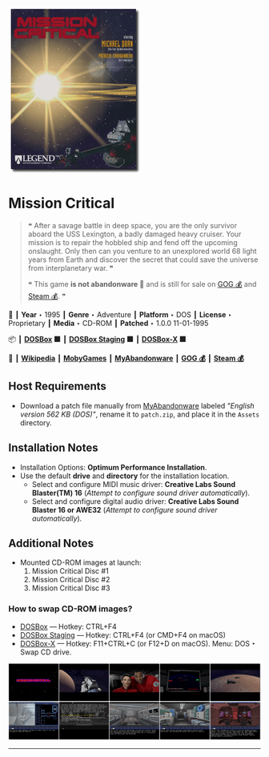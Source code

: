 ![](Thumbnail.png "application-thumbnail")

# Mission Critical

> ❝ After a savage battle in deep space, you are the only survivor aboard the USS Lexington, a badly damaged heavy cruiser. Your mission is to repair the hobbled ship and fend off the upcoming onslaught. Only then can you venture to an unexplored world 68 light years from Earth and discover the secret that could save the universe from interplanetary war. ❞
>
> ❝ This game **is not abandonware 🚫** and is still for sale on [GOG 💰](https://gog.com/en/game/mission_critical) and [Steam 💰](https://store.steampowered.com/app/1006460/Mission_Critical/). ❞
>

📌 ┃ **Year** ‣ 1995 ┃ **Genre** ‣ Adventure ┃ **Platform** ‣ DOS ┃ **License** ‣ Proprietary ┃ **Media** ‣ CD-ROM ┃ **Patched** ‣ 1.0.0 11-01-1995 

📦 ┃ **[DOSBox](https://www.dosbox.com/) 🟩** ┃ **[DOSBox Staging](https://dosbox-staging.github.io/) 🟩** ┃ **[DOSBox-X](https://dosbox-x.com/) 🟩** 

📎 ┃ **[Wikipedia](https://en.wikipedia.org/wiki/Mission_Critical_(video_game))** ┃ **[MobyGames](https://www.mobygames.com/game/1651/mission-critical/)** ┃ **[MyAbandonware](https://www.myabandonware.com/game/mission-critical-a36)** ┃ **[GOG 💰](https://gog.com/en/game/mission_critical)** ┃ **[Steam 💰](https://store.steampowered.com/app/1006460/Mission_Critical/)** 

## Host Requirements
- Download a patch file manually from [MyAbandonware](https://www.myabandonware.com/game/mission-critical-a36) labeled *"English version 562 KB (DOS)"*, rename it to `patch.zip`, and place it in the `Assets` directory.

## Installation Notes
- Installation Options: **Optimum Performance Installation**.
- Use the default **drive** and **directory** for the installation location.
  - Select and configure MIDI music driver: **Creative Labs Sound Blaster(TM) 16** (*Attempt to configure sound driver automatically*).
  - Select and configure digital audio driver: **Creative Labs Sound Blaster 16 or AWE32** (*Attempt to configure sound driver automatically*).

## Additional Notes
- Mounted CD-ROM images at launch:
  1. Mission Critical Disc #1
  2. Mission Critical Disc #2
  3. Mission Critical Disc #3

### How to swap CD-ROM images?
- [DOSBox](https://www.dosbox.com/wiki/DOSBox_FAQ#Swapping_CD_images) — Hotkey: CTRL+F4
- [DOSBox Staging](https://github.com/dosbox-staging/dosbox-staging/blob/main/README) — Hotkey: CTRL+F4 (or CMD+F4 on macOS)
- [DOSBox-X](https://dosbox-x.com/wiki/Guide%3AManaging-image-files-in-DOSBox%E2%80%90X#_mounting_multiple_cd_or_dvd_images) — Hotkey: F11+CTRL+C (or F12+D on macOS). Menu: DOS ‣ Swap CD drive.

![](Montage.png "Mission Critical")

---

